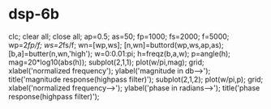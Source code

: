 # dsp-6b
clc;
clear all;
close all;
ap=0.5;
as=50;
fp=1000;
fs=2000;
f=5000;
wp=2*fp/f;
ws=2*fs/f;
wn=[wp,ws];
[n,wn]=buttord(wp,ws,ap,as);
[b,a]=butter(n,wn,'high');
w=0:0.01:pi;
h=freqz(b,a,w);
p=angle(h);
mag=20*log10(abs(h));
subplot(2,1,1);
plot(w/pi,mag);
grid;
xlabel('normalized frequency');
ylabel('magnitude in db-->');
title('magnitude response(highpass filter)');
subplot(2,1,2);
plot(w/pi,p);
grid;
xlabel('normalized frequency-->');
ylabel('phase in radians-->');
title('phase response(highpass filter)');
